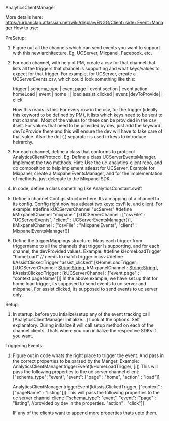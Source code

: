 AnalyticsClientManager

More details here: https://urbanclap.atlassian.net/wiki/display/ENGG/Client+side+Event+Manager
How to use:

PreSetup:
1.  Figure out all the channels which can send events you want to support with 
    this new architecture. Eg, UCServer, Mixpanel, Facebook, etc.
2.  For each channel, with help of PM, create a csv for that channel that lists
    all the triggers that channel is supporting and what keys/values to expect
    for that trigger. For example, for UCServer, create a UCServerEvents.csv, 
    which could look something like this:
    
    trigger           | schema_type  | event.page | event.section | event.action
    homeLoad          | event        | home       |               | load
    assist_clicked    | event        |devToProvide|               | click
    
    How this reads is this:
    For every row in the csv, for the trigger (ideally this keyword to be defined
    by PM), it lists which keys need to be sent to that channel. Most of the values
    for these can be provided in the csv itself. For values that need to be provided
    by dev, just add the keyword devToProvide there and this will ensure the dev
    will have to take care of that value.
    Also the dot (.) separator is used in keys to introduce heirarchy.

3.  For each channel, define a class that conforms to protocol AnalyticsClientProtocol.
    Eg. Define a class UCServerEventsManager. Implement the two methods.
    Hint: Use the uc-analytics-client repo, and do composition to help implement
    atleast for UCServer.
    Example for Mixpanel, create a MixpanelEventsManager, and for the implementation
    of methods, just delegate to the Mixpanel SDK.
    
4.  In code, define a class something like AnalyticsConstant.swift

5.  Define a channel Configs structure here. Its a mapping of a channel to its config.
    Config right now has atleast two keys: csvFile, and client.
    For example:
    #define kUCServerChannel "ucServer"
    #define kMixpanelChannel "mixpanel"
    [kUCServerChannel : ["csvFile" : "UCServerEvents", "client" : UCServerEventsManager()],
    kMixpanelChannel : ["csvFile" : "MixpanelEvents", "client" : MixpanelEventsManager()]
    
6.  Define the triggerMappings structure. Maps each trigger from triggername to 
    all the channels that trigger is supporting, and for each channel, the devProvided
    values.
    Example:
    #define kHomeLoadTrigger "homeLoad" // needs to match trigger in csv
    #define kAssistClickedTrigger "assist_clicked"
    [kHomeLoadTrigger : [kUCServerChannel : [String:String](),
                        kMixpanelChannel : [String:String]()],
    kAssistClickedTrigger : [kUCServerChannel : ["event.page" : "context.pageName"]]]
    In the above example, we have set up that for home load trigger, its supposed
    to send events to uc server and mixpanel. For assist clicked, its supposed to
    send events to uc server only.
                        

Setup:
1.  In startup, before you intialize/setup any of the event tracking call
    [AnalyticsClientManager initialize...] Look at the options. Self explanatory.
    During initialize it will call setup method on each of the channel clients.
    Thats where you can initialize the respective SDKs if you want.

Triggering Events:
1.  Figure out in code whats the right place to trigger the event. And pass in 
    the correct properties to be parsed by the Manger. Example:
    AnalyticsClientManager.triggerEvent(kHomeLoadTrigger, [:])
    This will pass the following properties to the uc server channel client:
    ["schema_type": "event", 
    "event": ["page" : "home",
              "action" : "load"]]
    
    AnalyticsClientManager.triggerEvent(kAssistClickedTrigger, ["context" : ["pageName" : "listing"]])
    This will pass the following properties to the uc server channel client:
    ["schema_type": "event", 
    "event": ["page" : "listing", //provided by dev in the properties.
              "action" : "click"]]
    
    IF any of the clients want to append more properties thats upto them.